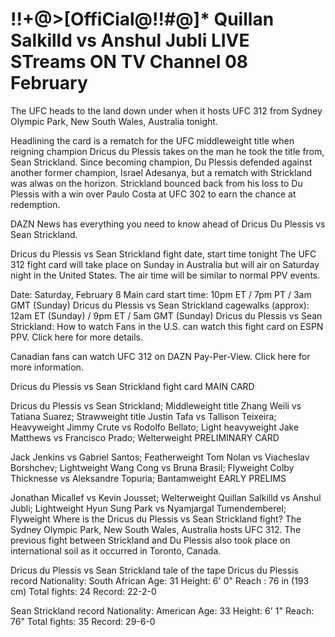 # !!+@>[OffiCial@!!#@]* Quillan Salkilld vs Anshul Jubli LIVE STreams ON TV Channel 08 February

The UFC heads to the land down under when it hosts UFC 312 from Sydney Olympic Park, New South Wales, Australia tonight. 

Headlining the card is a rematch for the UFC middleweight title when reigning champion Dricus du Plessis takes on the man he took the title from, Sean Strickland. Since becoming champion, Du Plessis defended against another former champion, Israel Adesanya, but a rematch with Strickland was alwas on the horizon. Strickland bounced back from his loss to Du Plessis with a win over Paulo Costa at UFC 302 to earn the chance at redemption.

DAZN News has everything you need to know ahead of Dricus Du Plessis vs Sean Strickland.

Dricus du Plessis vs Sean Strickland fight date, start time tonight
The UFC 312 fight card will take place on Sunday in Australia but will air on Saturday night in the United States. The air time will be similar to normal PPV events.

Date: Saturday, February 8
Main card start time: 10pm ET / 7pm PT / 3am GMT (Sunday)
Dricus du Plessis vs Sean Strickland cagewalks (approx): 12am ET (Sunday) / 9pm ET / 5am GMT (Sunday)
Dricus du Plessis vs Sean Strickland: How to watch
Fans in the U.S. can watch this fight card on ESPN PPV. Click here for more details.

Canadian fans can watch UFC 312 on DAZN Pay-Per-View. Click here for more information.

Dricus du Plessis vs Sean Strickland fight card
MAIN CARD

Dricus du Plessis vs Sean Strickland; Middleweight title
Zhang Weili vs Tatiana Suarez; Strawweight title
Justin Tafa vs Tallison Teixeira; Heavyweight
Jimmy Crute vs Rodolfo Bellato; Light heavyweight
Jake Matthews vs Francisco Prado; Welterweight
PRELIMINARY CARD

Jack Jenkins vs Gabriel Santos; Featherweight
Tom Nolan vs Viacheslav Borshchev; Lightweight
Wang Cong vs Bruna Brasil; Flyweight
Colby Thicknesse vs Aleksandre Topuria; Bantamweight
EARLY PRELIMS

Jonathan Micallef vs Kevin Jousset; Welterweight
Quillan Salkilld vs Anshul Jubli; Lightweight
Hyun Sung Park vs Nyamjargal Tumendemberel; Flyweight
Where is the Dricus du Plessis vs Sean Strickland fight?
The Sydney Olympic Park, New South Wales, Australia hosts UFC 312. The previous fight between Strickland and Du Plessis also took place on international soil as it occurred in Toronto, Canada. 

Dricus du Plessis vs Sean Strickland tale of the tape
Dricus du Plessis record 
Nationality: South African
Age: 31
Height: 6' 0" 
Reach : 76 in (193 cm)
Total fights: 24
Record: 22-2-0

Sean Strickland record
Nationality: American
Age: 33
Height: 6' 1" 
Reach: 76" 
Total fights: 35
Record: 29-6-0
